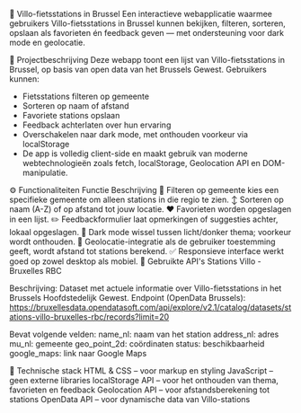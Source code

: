 🚴 Villo-fietsstations in Brussel
Een interactieve webapplicatie waarmee gebruikers Villo-fietsstations in Brussel kunnen bekijken, filteren, sorteren, opslaan als favorieten én feedback geven — met ondersteuning voor dark mode en geolocatie.

📌 Projectbeschrijving
Deze webapp toont een lijst van Villo-fietsstations in Brussel, op basis van open data van het Brussels Gewest. Gebruikers kunnen:

- Fietsstations filteren op gemeente
- Sorteren op naam of afstand
- Favoriete stations opslaan
- Feedback achterlaten over hun ervaring
- Overschakelen naar dark mode, met onthouden voorkeur via localStorage
- De app is volledig client-side en maakt gebruik van moderne webtechnologieën zoals fetch, localStorage, Geolocation API en DOM-manipulatie.

⚙️ Functionaliteiten
Functie	Beschrijving
🔎 Filteren op gemeente	kies een specifieke gemeente om alleen stations in die regio te zien.
↕️ Sorteren	 op naam (A-Z) of op afstand tot jouw locatie.
❤️ Favorieten	worden opgeslagen in een lijst.
✏️ Feedbackformulier	laat opmerkingen of suggesties achter, lokaal opgeslagen.
🌙 Dark mode	wissel tussen licht/donker thema; voorkeur wordt onthouden.
📍 Geolocatie-integratie	als de gebruiker toestemming geeft, wordt afstand tot stations berekend.
✅ Responsieve interface	werkt goed op zowel desktop als mobiel.
🔌 Gebruikte API's
Stations Villo - Bruxelles RBC

Beschrijving: Dataset met actuele informatie over Villo-fietsstations in het Brussels Hoofdstedelijk Gewest.
Endpoint (OpenData Brussels):
https://bruxellesdata.opendatasoft.com/api/explore/v2.1/catalog/datasets/stations-villo-bruxelles-rbc/records?limit=20

Bevat volgende velden:
name_nl: naam van het station
address_nl: adres
mu_nl: gemeente
geo_point_2d: coördinaten
status: beschikbaarheid
google_maps: link naar Google Maps

🧪 Technische stack
HTML & CSS – voor markup en styling
JavaScript – geen externe libraries
localStorage API – voor het onthouden van thema, favorieten en feedback
Geolocation API – voor afstandsberekening tot stations
OpenData API – voor dynamische data van Villo-stations
